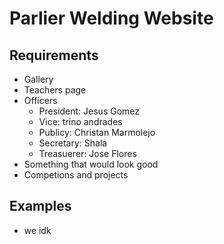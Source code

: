 # Parlier Welding Website

## Requirements

- Gallery
- Teachers page
- Officers
  - President: Jesus Gomez
  - Vice: trino andrades
  - Publicy: Christan Marmolejo
  - Secretary: Shala
  - Treasuerer: Jose Flores
- Something that would look good
- Competions and projects

## Examples

- we idk
